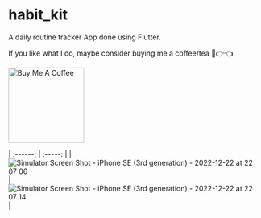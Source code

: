 # habit_kit

A daily routine tracker App done using Flutter.

If you like what I do, maybe consider buying me a coffee/tea 🥺👉👈

<a href="https://www.buymeacoffee.com/albatr" target="_blank"><img src="https://cdn.buymeacoffee.com/buttons/v2/default-red.png" alt="Buy Me A Coffee" width="150" ></a>
<br/>



| :------: | :-----: |
| ![Simulator Screen Shot - iPhone SE (3rd generation) - 2022-12-22 at 22 07 06](https://user-images.githubusercontent.com/57803942/209361001-4c9e27d5-ce00-427b-9624-35a88a9baf0b.png) |![Simulator Screen Shot - iPhone SE (3rd generation) - 2022-12-22 at 22 07 14](https://user-images.githubusercontent.com/57803942/209361003-ad6d91eb-9253-4087-9b1a-da93c353b300.png) |
